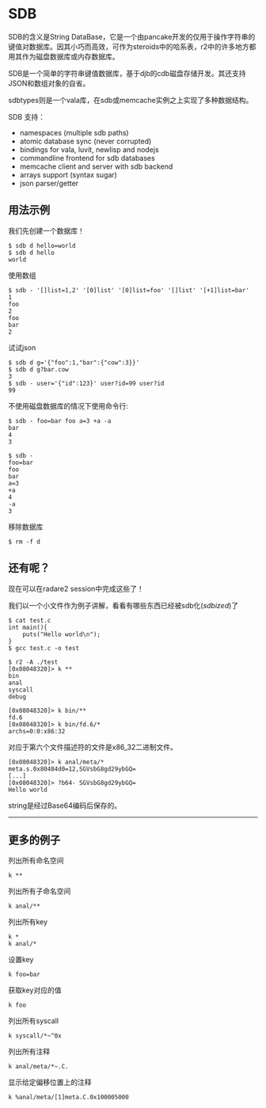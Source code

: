 # SDB

SDB的含义是String DataBase，它是一个由pancake开发的仅用于操作字符串的键值对数据库。因其小巧而高效，可作为steroids中的哈系表，r2中的许多地方都用其作为磁盘数据库或内存数据库。

SDB是一个简单的字符串键值数据库，基于djb的cdb磁盘存储开发。其还支持JSON和数组对象的自省。

sdbtypes则是一个vala库，在sdb或memcache实例之上实现了多种数据结构。

SDB 支持：
    
- namespaces (multiple sdb paths)
- atomic database sync (never corrupted)
- bindings for vala, luvit, newlisp and nodejs
- commandline frontend for sdb databases
- memcache client and server with sdb backend
- arrays support (syntax sugar)
- json parser/getter


## 用法示例
我们先创建一个数据库！
```
$ sdb d hello=world
$ sdb d hello
world
```

使用数组
```
$ sdb - '[]list=1,2' '[0]list' '[0]list=foo' '[]list' '[+1]list=bar'
1
foo
2
foo
bar
2
```

试试json
```
$ sdb d g='{"foo":1,"bar":{"cow":3}}'
$ sdb d g?bar.cow
3
$ sdb - user='{"id":123}' user?id=99 user?id
99
```

不使用磁盘数据库的情况下使用命令行:
```
$ sdb - foo=bar foo a=3 +a -a
bar
4
3

$ sdb -
foo=bar
foo
bar
a=3
+a
4
-a
3
```
移除数据库
```
$ rm -f d

```

## 还有呢？
现在可以在radare2 session中完成这些了！

我们以一个小文件作为例子讲解，看看有哪些东西已经被sdb化(_sdbized_)了
```
$ cat test.c
int main(){
	puts("Hello world\n");
}
$ gcc test.c -o test
```

```
$ r2 -A ./test
[0x08048320]> k **
bin
anal
syscall
debug
```

```
[0x08048320]> k bin/**
fd.6
[0x08048320]> k bin/fd.6/*
archs=0:0:x86:32
```

对应于第六个文件描述符的文件是x86_32二进制文件。

```
[0x08048320]> k anal/meta/*
meta.s.0x80484d0=12,SGVsbG8gd29ybGQ=
[...]
[0x08048320]> ?b64- SGVsbG8gd29ybGQ=
Hello world
```
string是经过Base64编码后保存的。

---

## 更多的例子


列出所有命名空间
```
k **
```
列出所有子命名空间
```
k anal/**
```
列出所有key
```
k *
k anal/*
```
设置key
```
k foo=bar
```
获取key对应的值
```
k foo
```
列出所有syscall
```
k syscall/*~^0x
```
列出所有注释
```
k anal/meta/*~.C.
```
显示给定偏移位置上的注释
```
k %anal/meta/[1]meta.C.0x100005000
```

